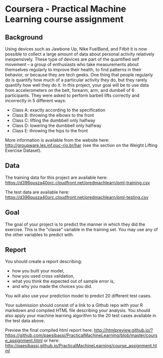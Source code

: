 # Coursera - Practical Machine Learning course assignment

## Background

Using devices such as Jawbone Up, Nike FuelBand, and Fitbit it is now possible to collect a large amount of data
about personal activity relatively inexpensively. These type of devices are part of the quantified self movement
– a group of enthusiasts who take measurements about themselves regularly to improve their health, to find patterns
in their behavior, or because they are tech geeks. One thing that people regularly do is quantify how much of a
particular activity they do, but they rarely quantify how well they do it. In this project, your goal will be to
use data from accelerometers on the belt, forearm, arm, and dumbell of 6 participants. They were asked to perform
barbell lifts correctly and incorrectly in 5 different ways:

- Class A: exactly according to the specification
- Class B: throwing the elbows to the front
- Class C: lifting the dumbbell only halfway
- Class D: lowering the dumbbell only halfway
- Class E: throwing the hips to the front

More information is available from the website here:
http://groupware.les.inf.puc-rio.br/har (see the section on the Weight Lifting Exercise Dataset).

## Data
The training data for this project are available here:
https://d396qusza40orc.cloudfront.net/predmachlearn/pml-training.csv

The test data are available here:
https://d396qusza40orc.cloudfront.net/predmachlearn/pml-testing.csv

## Goal

The goal of your project is to predict the manner in which they did the exercise.
This is the "classe" variable in the training set. You may use any of the other variables to predict with.

## Report

You should create a report describing:

- how you built your model,
- how you used cross validation,
- what you think the expected out of sample error is,
- and why you made the choices you did.

You will also use your prediction model to predict 20 different test cases. 

Your submission should consist of a link to a Github repo with your R markdown and compiled HTML file describing your analysis.
You should also apply your machine learning algorithm to the 20 test cases available in the test data above.

Preview the final compiled html report here:
http://htmlpreview.github.io/?https://github.com/paesibassi/PracticalMachineLearning/blob/master/course_assignment.html
or here:
http://paesibassi.github.io/PracticalMachineLearning/course_assignment.html
